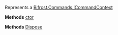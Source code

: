 Represents a [Bifrost.Commands.ICommandContext](Bifrost.Commands.ICommandContext)

**Methods**
[ctor](Bifrost.Commands.CommandContext.ctor)


**Methods**
[Dispose](Bifrost.Commands.CommandContext.Dispose)
